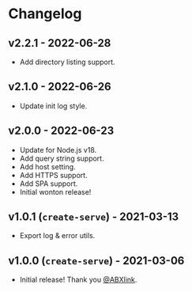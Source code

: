# Changelog

## v2.2.1 - 2022-06-28

- Add directory listing support.

## v2.1.0 - 2022-06-26

- Update init log style.

## v2.0.0 - 2022-06-23

- Update for Node.js v18.
- Add query string support.
- Add host setting.
- Add HTTPS support.
- Add SPA support.
- Initial wonton release!

## v1.0.1 (`create-serve`) - 2021-03-13

- Export log & error utils.

## v1.0.0 (`create-serve`) - 2021-03-06

- Initial release! Thank you [@ABXlink](https://github.com/ABXlink).
